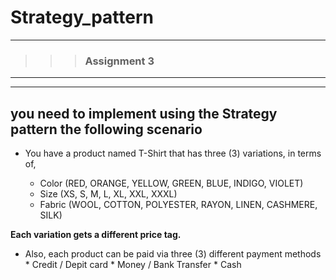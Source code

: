 # Strategy_pattern
---
>>> ### Assignment 3 <br>

---
---

## you need to implement using the Strategy pattern the following scenario
    
   - You have a product named T-Shirt that has three (3) variations, in terms 
   of,
      
        + Color (RED,  ORANGE, YELLOW, GREEN, BLUE, INDIGO, VIOLET)
        + Size (XS, S, M, L, XL, XXL, XXXL)
        + Fabric (WOOL, COTTON, POLYESTER, RAYON, LINEN, CASHMERE, SILK)
        
**Each variation gets a different price tag.**

- Also, each product can be paid via three (3) different payment methods
       * Credit / Depit card
       * Money / Bank Transfer
       * Cash
         

